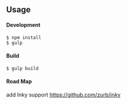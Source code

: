 ## Usage

#### Development
```
$ npm install
$ gulp
```

#### Build
```
$ gulp build
```

#### Road Map

add Inky support https://github.com/zurb/inky
